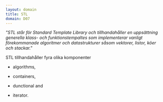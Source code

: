 ```yaml
---
layout: domain
title: STL
domain: D07
---
```


_"STL står för Standard Template Library och tillhandahåller en uppsättning generella klass- och funktionstempaltes som implementerar vanligt förekommanade algoritmer och datastrukturer såsom vektorer, listor, köer och stackar."_

STL tillhandahåller fyra olika komponenter

- algorithms,

- containers,

- dunctional and

- iterator.